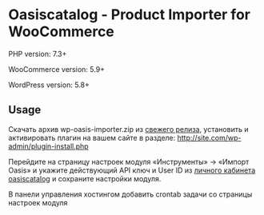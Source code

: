 # Oasiscatalog - Product Importer for WooCommerce

PHP version: 7.3+

WooCommerce version: 5.9+

WordPress version: 5.8+

## Usage

Скачать архив wp-oasis-importer.zip из [свежего релиза](https://github.com/oasis-catalog/wp-oasis-importer/releases), установить и активировать плагин на вашем сайте в разделе: http://site.com/wp-admin/plugin-install.php

Перейдите на страницу настроек модуля «Инструменты» -> «Импорт Oasis» и укажите действующий API ключ и User ID из [личного кабинета oasiscatalog](https://www.oasiscatalog.com/cabinet/integrations) и сохраните настройки модуля.

В панели управления хостингом добавить crontab задачи со страницы настроек модуля

